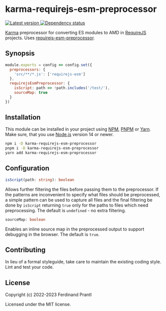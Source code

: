 # karma-requirejs-esm-preprocessor

[![Latest version](https://img.shields.io/npm/v/karma-requirejs-esm-preprocessor)
 ![Dependency status](https://img.shields.io/librariesio/release/npm/karma-requirejs-esm-preprocessor)
](https://www.npmjs.com/package/karma-requirejs-esm-preprocessor)

[Karma] preprocessor for converting ES modules to AMD in [RequireJS] projects. Uses [requirejs-esm-preprocessor].

## Synopsis

```js
module.exports = config => config.set({
  preprocessors: {
    'src/**/*.js': ['requirejs-esm']
  },
  requirejsEsmPreprocessor: {
    isScript: path => !path.includes('/test/'),
    sourceMap: true
  }
})
```

## Installation

This module can be installed in your project using [NPM], [PNPM] or [Yarn]. Make sure, that you use [Node.js] version 14 or newer.

```sh
npm i -D karma-requirejs-esm-preprocessor
pnpm i -D karma-requirejs-esm-preprocessor
yarn add karma-requirejs-esm-preprocessor
```

## Configuration

```ts
isScript(path: string): boolean
```

Allows further filtering the files before passing them to the preprocessor. If the patterns are inconvenient to specify what files should be preprocessed, a simple pattern can be used to capture all files and the final filtering be done by `isScript` returning `true` only for the paths to files which need preprocessing. The default is `undefined` - no extra filtering.

```ts
sourceMap: boolean
```

Enables an inline source map in the preprocessed output to support debugging in the browser. The default is `true`.

## Contributing

In lieu of a formal styleguide, take care to maintain the existing coding style. Lint and test your code.

## License

Copyright (c) 2022-2023 Ferdinand Prantl

Licensed under the MIT license.

[RequireJS]: http://requirejs.org/
[Karma]: http://karma-runner.github.io/
[requirejs-esm-preprocessor]: https://www.npmjs.com/package/requirejs-esm-preprocessor#readme
[Node.js]: http://nodejs.org/
[NPM]: https://www.npmjs.com/
[PNPM]: https://pnpm.io/
[Yarn]: https://yarnpkg.com/

